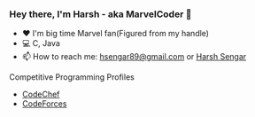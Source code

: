 ### Hey there, I'm Harsh - aka MarvelCoder 🤟

 - ❤️  I'm big time Marvel fan(Figured from my handle)
 - 💻 C, Java
 - 📫 How to reach me: [hsengar89@gmail.com](hsengar89@gmail.com) or <a rel="me" href="https://in.linkedin.com/in/hsengar89">Harsh Sengar</a> 

Competitive Programming Profiles

  - [CodeChef](https://www.codechef.com/users/marvelcoder)
  - [CodeForces](https://codeforces.com/profile/marvelcoder)
